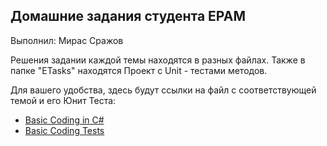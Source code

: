 ## Домашние задания студента EPAM

Выполнил: Мирас Сражов

Решения задании каждой темы находятся в разных файлах. Также в папке "ETasks" находятся Проект с Unit - тестами методов.

Для вашего удобства, здесь будут ссылки на файл с соответствующей темой и его Юнит Теста:
- [Basic Coding in C#](https://github.com/srazhov/EPAM_Student_Tasks/blob/master/EPAM/EPAM/BasicCoding.cs)
- [Basic Coding Tests](https://github.com/srazhov/EPAM_Student_Tasks/blob/master/EPAM/ETasks/BasicCodingTests.cs)
